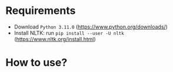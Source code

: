 # Requirements
* Download `Python 3.11.0` (https://www.python.org/downloads/)
* Install NLTK: run `pip install --user -U nltk` (https://www.nltk.org/install.html)
# How to use?


